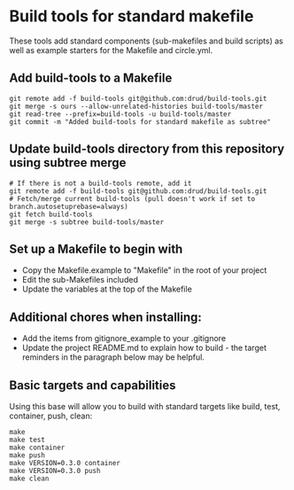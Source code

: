 # Build tools for standard makefile

These tools add standard components (sub-makefiles and build scripts) as well as example starters for the Makefile and circle.yml.

## Add build-tools to a Makefile

```
git remote add -f build-tools git@github.com:drud/build-tools.git
git merge -s ours --allow-unrelated-histories build-tools/master
git read-tree --prefix=build-tools -u build-tools/master
git commit -m "Added build-tools for standard makefile as subtree"
```

## Update build-tools directory from this repository using subtree merge

```
# If there is not a build-tools remote, add it
git remote add -f build-tools git@github.com:drud/build-tools.git
# Fetch/merge current build-tools (pull doesn't work if set to branch.autosetuprebase=always)
git fetch build-tools
git merge -s subtree build-tools/master
```

## Set up a Makefile to begin with

* Copy the Makefile.example to "Makefile" in the root of your project
* Edit the sub-Makefiles included
* Update the variables at the top of the Makefile

## Additional chores when installing:

* Add the items from gitignore_example to your .gitignore
* Update the project README.md to explain how to build - the target reminders in the paragraph below may be helpful.

## Basic targets and capabilities

Using this base will allow you to build with standard targets like build, test, container, push, clean:

```
make 
make test
make container
make push
make VERSION=0.3.0 container
make VERSION=0.3.0 push
make clean
```
